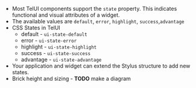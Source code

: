 * Most TelUI components support the `state` property. This indicates functional and visual attributes of a widget.
* The available values are `default`, `error`, `highlight`, `success`,`advantage`
* CSS States in TelUI
  * default - `ui-state-default`
  * error - `ui-state-error`
  * highlight - `ui-state-highlight`
  * success - `ui-state-success`
  * advantage - `ui-state-advantage`
* Your application and widget can extend the Stylus structure to add new states.
* Brick height and sizing - **TODO** make a diagram
